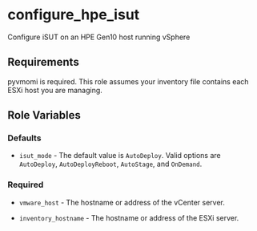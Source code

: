 configure_hpe_isut
=========

Configure iSUT on an HPE Gen10 host running vSphere

Requirements
------------

pyvmomi is required. This role assumes your inventory file contains each ESXi host you are managing.

Role Variables
--------------

### Defaults

- `isut_mode` - The default value is `AutoDeploy`. Valid options are `AutoDeploy`, `AutoDeployReboot`, `AutoStage`, and `OnDemand`.

### Required

- `vmware_host` - The hostname or address of the vCenter server.

- `inventory_hostname` - The hostname or address of the ESXi server.
